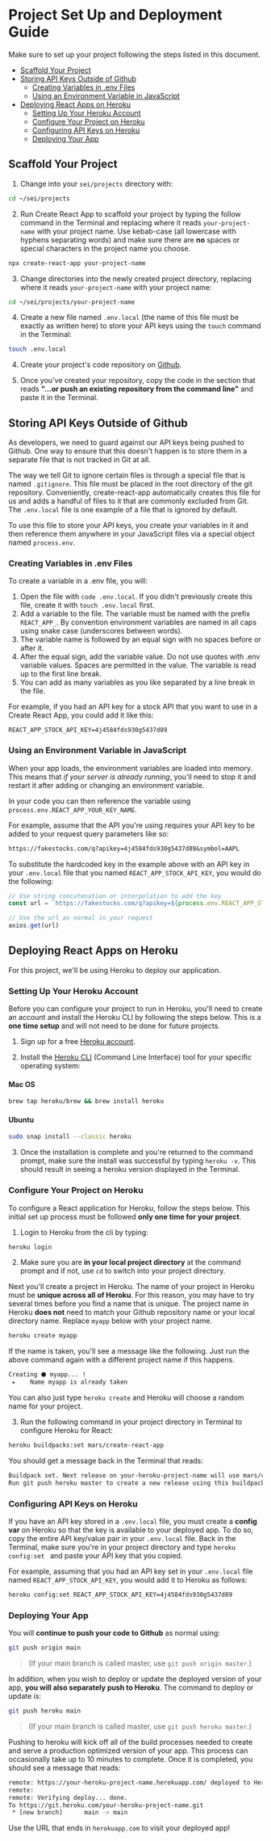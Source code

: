# Project Set Up and Deployment Guide

Make sure to set up your project following the steps listed in this document.

- [Scaffold Your Project](#scaffold-your-project)
- [Storing API Keys Outside of Github](#storing-api-keys-outside-of-github)
  - [Creating Variables in .env Files](#creating-variables-in-env-files)
  - [Using an Environment Variable in JavaScript](#using-an-environment-variable-in-javascript)
- [Deploying React Apps on Heroku](#deploying-react-apps-on-heroku)
  - [Setting Up Your Heroku Account](#setting-up-your-heroku-account)
  - [Configure Your Project on Heroku](#configure-your-project-on-heroku)
  - [Configuring API Keys on Heroku](#configuring-api-keys-on-heroku)
  - [Deploying Your App](#deploying-your-app)

## Scaffold Your Project

1. Change into your `sei/projects` directory with:

  ```bash
  cd ~/sei/projects
  ```

2. Run Create React App to scaffold your project by typing the follow command in the Terminal and replacing where it reads `your-project-name` with your project name.  Use kebab-case (all lowercase with hyphens separating words) and make sure there are **no** spaces or special characters in the project name you choose.

  ```bash
  npx create-react-app your-project-name
  ```

3. Change directories into the newly created project directory, replacing where it reads `your-project-name` with your project name:

  ```bash
  cd ~/sei/projects/your-project-name
  ```

4. Create a new file named `.env.local` (the name of this file must be exactly as written here) to store your API keys using the `touch` command in the Terminal:

  ```bash
  touch .env.local
  ```

4. Create your project's code repository on [Github](https://github.com/).

5. Once you've created your repository, copy the code in the section that reads **"…or push an existing repository from the command line"** and paste it in the Terminal.

## Storing API Keys Outside of Github

As developers, we need to guard against our API keys being pushed to Github.  One way to ensure that this doesn't happen is to store them in a separate file that is not tracked in Git at all.

The way we tell Git to ignore certain files is through a special file that is named `.gitignore`. This file must be placed in the root directory of the git repository.   Conveniently, create-react-app automatically creates this file for us and adds a handful of files to it that are commonly excluded from Git.  The `.env.local` file is one example of a file that is ignored by default.

To use this file to store your API keys, you create your variables in it and then reference them anywhere in your JavaScript files via a special object named `process.env`.

### Creating Variables in .env Files

To create a variable in a .env file, you will:

1. Open the file with `code .env.local`. If you didn't previously create this file, create it with `touch .env.local` first.
2. Add a variable to the file. The variable must be named with the prefix `REACT_APP_`. By convention environment variables are named in all caps using snake case (underscores between words).
3. The variable name is followed by an equal sign with no spaces before or after it.
4. After the equal sign, add the variable value.  Do not use quotes with .env variable values.  Spaces are permitted in the value.  The variable is read up to the first line break.
5. You can add as many variables as you like separated by a line break in the file.

For example, if you had an API key for a stock API that you want to use in a Create React App, you could add it like this:

```
REACT_APP_STOCK_API_KEY=4j4584fds930g5437d89
```

### Using an Environment Variable in JavaScript

When your app loads, the environment variables are loaded into memory.  This means that _if your server is already running_, you'll need to stop it and restart it after adding or changing an environment variable.

In your code you can then reference the variable using `process.env.REACT_APP_YOUR_KEY_NAME`.

For example, assume that the API you're using requires your API key to be added to your request query parameters like so:

```md
https://fakestocks.com/q?apikey=4j4584fds930g5437d89&symbol=AAPL
```

To substitute the hardcoded key in the example above with an API key in your `.env.local` file that you named `REACT_APP_STOCK_API_KEY`, you would do the following:

```js
// Use string concatenation or interpolation to add the key
const url = `https://fakestocks.com/q?apikey=${process.env.REACT_APP_STOCK_API_KEY}&symbol=AAPL`

// Use the url as normal in your request
axios.get(url)

```

## Deploying React Apps on Heroku

For this project, we'll be using Heroku to deploy our application.

### Setting Up Your Heroku Account

Before you can configure your project to run in Heroku, you'll need to create an account and install the Heroku CLI by following the steps below. This is a **one time setup** and will not need to be done for future projects.

1. Sign up for a free [Heroku account](https://signup.heroku.com/).

2. Install the [Heroku CLI](https://devcenter.heroku.com/articles/heroku-cli) (Command Line Interface) tool for your specific operating system:

  #### Mac OS

  ```bash
  brew tap heroku/brew && brew install heroku
  ```

  #### Ubuntu

  ```bash
  sudo snap install --classic heroku
  ```

3. Once the installation is complete and you're returned to the command prompt, make sure the install was successful by typing `heroku -v`.  This should result in seeing a heroku version displayed in the Terminal.

### Configure Your Project on Heroku

To configure a React application for Heroku, follow the steps below.  This initial set up process must be followed **only one time for your project**.

1. Login to Heroku from the cli by typing:

  ```bash
  heroku login
  ```

2. Make sure you are **in your local project directory** at the command prompt and if not, use `cd` to switch into your project directory.

  Next you'll create a project in Heroku.  The name of your project in Heroku must be **unique across all of Heroku**.  For this reason,  you may have to try several times before you find a name that is unique.  The project name in Heroku **does not** need to match your Github repository name or your local directory name.  Replace `myapp` below with your project name.

  ```bash
  heroku create myapp
  ```

  If the name is taken, you'll see a message like the following.   Just run the above command again with a different project name if this happens.

  ```bash
  Creating ⬢ myapp... !
   ▸    Name myapp is already taken
  ```

  You can also just type `heroku create` and Heroku will choose a random name for your project.

3. Run the following command in your project directory in Terminal to configure Heroku for React:

  ```bash
  heroku buildpacks:set mars/create-react-app
  ```

  You should get a message back in the Terminal that reads:

  ```bash
  Buildpack set. Next release on your-heroku-project-name will use mars/create-react-app.
  Run git push heroku master to create a new release using this buildpack.
  ```

### Configuring API Keys on Heroku

If you have an API key stored in a `.env.local` file, you must create a **config var** on Heroku so that the key is available to your deployed app. To do so, copy the entire API key/value pair in your `.env.local` file. Back in the Terminal, make sure you're in your project directory and type `heroku config:set ` and paste your API key that you copied.

For example, assuming that you had an API key set in your `.env.local` file named `REACT_APP_STOCK_API_KEY`, you would add it to Heroku as follows:

```bash
heroku config:set REACT_APP_STOCK_API_KEY=4j4584fds930g5437d89
```

### Deploying Your App

You will **continue to push your code to Github** as normal using:

```bash
git push origin main
```
>(If your main branch is called master, use `git push origin master`.) 


In addition, when you wish to deploy or update the deployed version of your app, **you will also separately push to Heroku**. The command to deploy or update is:

```bash
git push heroku main
```
>(If your main branch is called master, use `git push heroku master`.) 


Pushing to heroku will kick off all of the build processes needed to create and serve a production optimized version of your app.  This process can occasionally take up to 10 minutes to complete. Once it  is completed, you should see a message that reads:

```bash
remote: https://your-heroku-project-name.herokuapp.com/ deployed to Heroku
remote:
remote: Verifying deploy... done.
To https://git.heroku.com/your-heroku-project-name.git
 * [new branch]      main -> main
```

Use the URL that ends in `herokuapp.com` to visit your deployed app!
